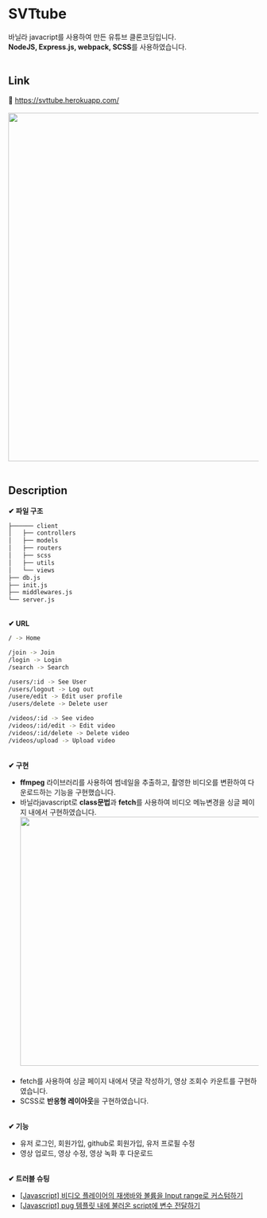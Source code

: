 # SVTtube
바닐라 javacript를 사용하여 만든 유튜브 클론코딩입니다.  
<b>NodeJS, Express.js, webpack, SCSS</b>를 사용하였습니다.</br></br>


## Link
📌 https://svttube.herokuapp.com/</br></br>
<img src="https://user-images.githubusercontent.com/90305737/192520355-e8d72311-acd4-4201-af53-3ed110ab3b91.png" width="700"/></br></br>
## Description
**✔ 파일 구조**
```bash
├────── client
│   ├── controllers
│   ├── models
│   ├── routers
│   ├── scss
│   ├── utils
│   └── views
├── db.js
├── init.js
├── middlewares.js
└── server.js
```

</br>**✔ URL**
```bash
/ -> Home

/join -> Join
/login -> Login
/search -> Search

/users/:id -> See User
/users/logout -> Log out
/usere/edit -> Edit user profile
/users/delete -> Delete user

/videos/:id -> See video
/videos/:id/edit -> Edit video
/videos/:id/delete -> Delete video
/videos/upload -> Upload video
```
</br>**✔ 구현**
- <b>ffmpeg</b> 라이브러리를 사용하여 썸네일을 추출하고, 촬영한 비디오를 변환하여 다운로드하는 기능을 구현했습니다.
- 바닐라javascript로 <b>class문법</b>과 <b>fetch</b>를 사용하여 비디오 메뉴변경을 싱글 페이지 내에서 구현하였습니다.
<img src="https://user-images.githubusercontent.com/90305737/192525070-47fb6ee6-07f8-4516-9b71-fd7ed6a36446.gif" width="500"/></br></br>
- fetch를 사용하여 싱글 페이지 내에서 댓글 작성하기, 영상 조회수 카운트를 구현하였습니다.
- SCSS로 <b>반응형 레이아웃</b>을 구현하였습니다.
  
</br>**✔ 기능**
- 유저 로그인, 회원가입, github로 회원가입, 유저 프로필 수정
- 영상 업로드, 영상 수정, 영상 녹화 후 다운로드

</br>**✔ 트러블 슈팅**  
- [[Javascript] 비디오 플레이어의 재생바와 볼륨을 Input range로 커스텀하기](https://luckymeandu.tistory.com/25)
- [[Javascript] pug 템플릿 내에 불러온 script에 변수 전달하기](https://luckymeandu.tistory.com/26)
